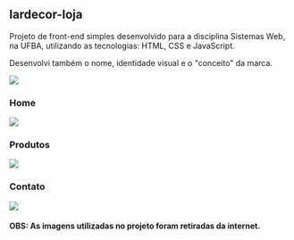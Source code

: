 
## lardecor-loja
Projeto de front-end simples desenvolvido para a disciplina Sistemas Web, na UFBA, utilizando as tecnologias: HTML, CSS e JavaScript.

Desenvolvi também o nome, identidade visual e o "conceito" da marca.

![](https://cdn.discordapp.com/attachments/845388670390370344/865251659714527323/logo-lardecor.png)

### Home

![](https://cdn.discordapp.com/attachments/845388670390370344/865249865654861844/lar-de-cor-loja.png)


### Produtos

![](https://cdn.discordapp.com/attachments/845388670390370344/865249868172099605/lar-de-cor-loja-itens.png)

### Contato

![](https://cdn.discordapp.com/attachments/845388670390370344/865249859295641630/lar-de-cor-loja-contato.png)

#### OBS: As imagens utilizadas no projeto foram retiradas da internet.
